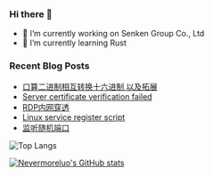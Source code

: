 ### Hi there 👋
- 🔭 I’m currently working on Senken Group Co., Ltd
- 🌱 I’m currently learning Rust

<!--
**nevermoreluo/nevermoreluo** is a ✨ _special_ ✨ repository because its `README.md` (this file) appears on your GitHub profile.

Here are some ideas to get you started:

- 🔭 I’m currently working on ...
- 🌱 I’m currently learning ...
- 👯 I’m looking to collaborate on ...
- 🤔 I’m looking for help with ...
- 💬 Ask me about ...
- 📫 How to reach me: ...
- 😄 Pronouns: ...
- ⚡ Fun fact: ...
-->

### Recent Blog Posts

<!-- BLOG-POST-LIST:START -->
- [口算二进制相互转换十六进制 以及拓展](https://nevermoreluo.github.io/2023/09/13/%E5%8F%A3%E7%AE%97%E4%BA%8C%E8%BF%9B%E5%88%B6%E8%BD%AC%E6%8D%A2/)
- [Server certificate verification failed](https://nevermoreluo.github.io/2023/09/12/Server-certificate-verification-failed/)
- [RDP内网穿透](https://nevermoreluo.github.io/2023/09/11/RDP%E5%86%85%E7%BD%91%E7%A9%BF%E9%80%8F/)
- [Linux service register script](https://nevermoreluo.github.io/2023/09/11/Linux-service-register-script/)
- [监听随机端口](https://nevermoreluo.github.io/2022/01/12/%E7%9B%91%E5%90%AC%E9%9A%8F%E6%9C%BA%E7%AB%AF%E5%8F%A3/)
<!-- BLOG-POST-LIST:END -->


![Top Langs](https://github-readme-stats.vercel.app/api/top-langs/?username=nevermoreluo&layout=compact&theme=shadow_blue&count_private=true&hide=HTML,CSS,Makefile)   

[![Nevermoreluo's GitHub stats](https://github-readme-stats.vercel.app/api?username=nevermoreluo&show_icons=true&rank_icon=github&theme=shadow_blue&include_all_commits=true&hide=prs)](https://github.com/anuraghazra/github-readme-stats)  




